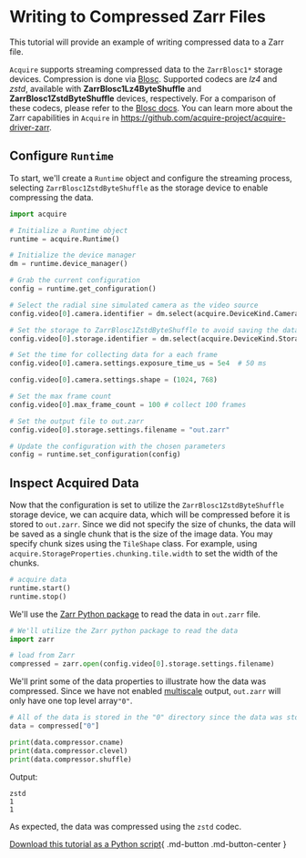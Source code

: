 # Writing to Compressed Zarr Files

This tutorial will provide an example of writing compressed data to a Zarr file.

`Acquire` supports streaming compressed data to the `ZarrBlosc1*` storage devices. Compression is done via [Blosc](https://www.blosc.org/pages/blosc-in-depth/).
Supported codecs are _lz4_ and _zstd_, available with **ZarrBlosc1Lz4ByteShuffle** and **ZarrBlosc1ZstdByteShuffle** devices, respectively. For a comparison of these codecs, please refer to the [Blosc docs](https://www.blosc.org/). You can learn more about the Zarr capabilities in `Acquire` in https://github.com/acquire-project/acquire-driver-zarr.

## Configure `Runtime`

To start, we'll create a `Runtime` object and configure the streaming process, selecting `ZarrBlosc1ZstdByteShuffle` as the storage device to enable compressing the data.

```python
import acquire

# Initialize a Runtime object
runtime = acquire.Runtime()

# Initialize the device manager
dm = runtime.device_manager()

# Grab the current configuration
config = runtime.get_configuration()

# Select the radial sine simulated camera as the video source
config.video[0].camera.identifier = dm.select(acquire.DeviceKind.Camera, "simulated: radial sin")

# Set the storage to ZarrBlosc1ZstdByteShuffle to avoid saving the data
config.video[0].storage.identifier = dm.select(acquire.DeviceKind.Storage, "ZarrBlosc1ZstdByteShuffle")

# Set the time for collecting data for a each frame
config.video[0].camera.settings.exposure_time_us = 5e4  # 50 ms

config.video[0].camera.settings.shape = (1024, 768)

# Set the max frame count
config.video[0].max_frame_count = 100 # collect 100 frames

# Set the output file to out.zarr
config.video[0].storage.settings.filename = "out.zarr"

# Update the configuration with the chosen parameters
config = runtime.set_configuration(config)
```

## Inspect Acquired Data

Now that the configuration is set to utilize the `ZarrBlosc1ZstdByteShuffle` storage device, we can acquire data, which will be compressed before it is stored to `out.zarr`. Since we did not specify the size of chunks, the data will be saved as a single chunk that is the size of the image data. You may specify chunk sizes using the `TileShape` class. For example, using `acquire.StorageProperties.chunking.tile.width` to set the width of the chunks.

```python
# acquire data
runtime.start()
runtime.stop()
```

We'll use the [Zarr Python package](https://zarr.readthedocs.io/en/stable/) to read the data in `out.zarr` file.

```python
# We'll utilize the Zarr python package to read the data
import zarr

# load from Zarr
compressed = zarr.open(config.video[0].storage.settings.filename)
```

We'll print some of the data properties to illustrate how the data was compressed. Since we have not enabled [multiscale](multiscale.md) output, `out.zarr` will only have one top level array`"0"`.


```python
# All of the data is stored in the "0" directory since the data was stored as a single chunk.
data = compressed["0"]

print(data.compressor.cname)
print(data.compressor.clevel)
print(data.compressor.shuffle)
```

Output:

```
zstd
1
1
```

As expected, the data was compressed using the `zstd` codec.

[Download this tutorial as a Python script](compressed.py){ .md-button .md-button-center }
